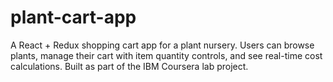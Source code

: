 # plant-cart-app
A React + Redux shopping cart app for a plant nursery. Users can browse plants, manage their cart with item quantity controls, and see real-time cost calculations. Built as part of the IBM Coursera lab project.
